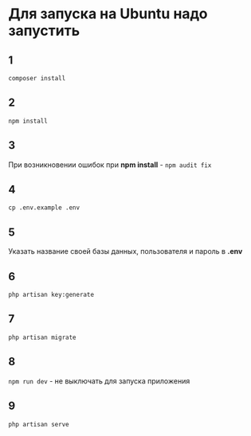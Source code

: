 # Для запуска на Ubuntu надо запустить
## 1
``` composer install ```
## 2
``` npm install ```
## 3 
При возникновении ошибок при **npm install** - ``` npm audit fix ```
## 4
``` cp .env.example .env ```
## 5
Указать название своей базы данных, пользователя и пароль в **.env**
## 6 
``` php artisan key:generate ```
## 7
``` php artisan migrate ```
## 8
``` npm run dev ``` - не выключать для запуска приложения
## 9
``` php artisan serve ```